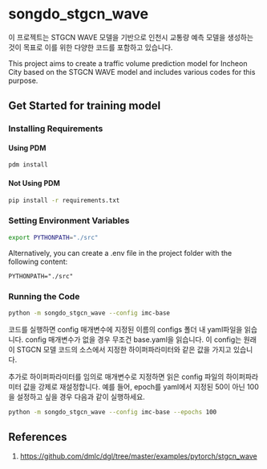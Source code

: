 # songdo_stgcn_wave

이 프로젝트는 STGCN WAVE 모델을 기반으로 인천시 교통량 예측 모델을 생성하는 것이 목표로 이를 위한 다양한 코드를 포함하고 있습니다.

This project aims to create a traffic volume prediction model for Incheon City based on the STGCN WAVE model and includes various codes for this purpose.

## Get Started for training model

### Installing Requirements

#### Using PDM

```bash
pdm install
```

#### Not Using PDM

```bash
pip install -r requirements.txt
```

### Setting Environment Variables

```bash
export PYTHONPATH="./src"
```

Alternatively, you can create a .env file in the project folder with the following content:

```
PYTHONPATH="./src"
```

### Running the Code

```bash
python -m songdo_stgcn_wave --config imc-base
```

코드를 실행하면 config 매개변수에 지정된 이름의 configs 폴더 내 yaml파일을 읽습니다. config 매개변수가 없을 경우 무조건 base.yaml을 읽습니다. 이 config는 원래 이 STGCN 모델 코드의 소스에서 지정한 하이퍼파라미터와 같은 값을 가지고 있습니다.

추가로 하이퍼파라미터를 임의로 매개변수로 지정하면 읽은 config 파일의 하이퍼파라미터 값을 강제로 재설정합니다. 예를 들어, epoch를 yaml에서 지정된 50이 아닌 100을 설정하고 싶을 경우 다음과 같이 실행하세요.

```bash
python -m songdo_stgcn_wave --config imc-base --epochs 100
```


## References

1. https://github.com/dmlc/dgl/tree/master/examples/pytorch/stgcn_wave